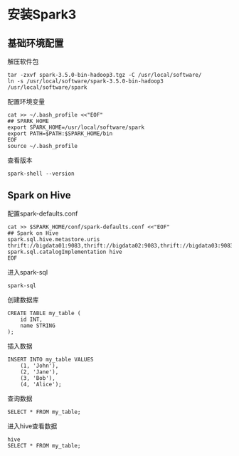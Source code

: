 # 安装Spark3



## 基础环境配置

解压软件包

```
tar -zxvf spark-3.5.0-bin-hadoop3.tgz -C /usr/local/software/
ln -s /usr/local/software/spark-3.5.0-bin-hadoop3 /usr/local/software/spark
```

配置环境变量

```
cat >> ~/.bash_profile <<"EOF"
## SPARK_HOME
export SPARK_HOME=/usr/local/software/spark
export PATH=$PATH:$SPARK_HOME/bin
EOF
source ~/.bash_profile
```

查看版本

```
spark-shell --version
```



## Spark on Hive

配置spark-defaults.conf

```
cat >> $SPARK_HOME/conf/spark-defaults.conf <<"EOF"
## Spark on Hive
spark.sql.hive.metastore.uris thrift://bigdata01:9083,thrift://bigdata02:9083,thrift://bigdata03:9083
spark.sql.catalogImplementation hive
EOF
```

进入spark-sql

```
spark-sql
```

创建数据库

```
CREATE TABLE my_table (
    id INT,
    name STRING
);
```

插入数据

```
INSERT INTO my_table VALUES
    (1, 'John'),
    (2, 'Jane'),
    (3, 'Bob'),
    (4, 'Alice');
```

查询数据

```
SELECT * FROM my_table;
```

进入hive查看数据

```
hive
SELECT * FROM my_table;
```



